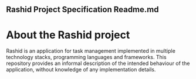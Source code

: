 ## Rashid Project Specification Readme.md

# About the Rashid project

Rashid is an application for task management implemented in multiple technology stacks, programming languages and frameworks. This repository provides an informal description of the intended behaviour of the application, without knowledge of any implementation details.
